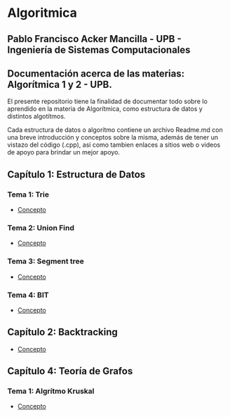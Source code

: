 # Algoritmica

**Pablo Francisco Acker Mancilla** -
**UPB** -
**Ingeniería de Sistemas Computacionales**
-------------------------------------------------
Documentación acerca de las materias: Algorítmica 1 y 2 - UPB.
--------------------------------------------------
El presente repositorio tiene la finalidad de documentar todo sobre lo aprendido en la materia de Algorítmica, como estructura de datos y distintos algotítmos.

Cada estructura de datos o algorítmo contiene un archivo Readme.md con una breve introducción y conceptos sobre la misma, además de tener un vistazo del código (.cpp), así como tambien enlaces a sitios web o videos de apoyo para brindar un mejor apoyo.

## Capítulo 1: Estructura de Datos
### Tema 1: Trie
- [Concepto](https://github.com/PabloAcker/Algoritmica/tree/main/Cap1%20Estructura%20de%20Datos/Trie)
### Tema 2: Union Find
- [Concepto](https://github.com/PabloAcker/Algoritmica/tree/main/Cap1%20Estructura%20de%20Datos/Union%20Find)
### Tema 3: Segment tree
- [Concepto](https://github.com/PabloAcker/Algoritmica/tree/main/Cap1%20Estructura%20de%20Datos/Segment%20Tree)
### Tema 4: BIT
- [Concepto](https://github.com/PabloAcker/Algoritmica/tree/main/Cap1%20Estructura%20de%20Datos/BIT)

## Capítulo 2: Backtracking
- [Concepto](https://github.com/PabloAcker/Algoritmica/tree/main/Cap2%20Backtracking)

## Capítulo 4: Teoría de Grafos
### Tema 1: Algrítmo Kruskal
- [Concepto]()
